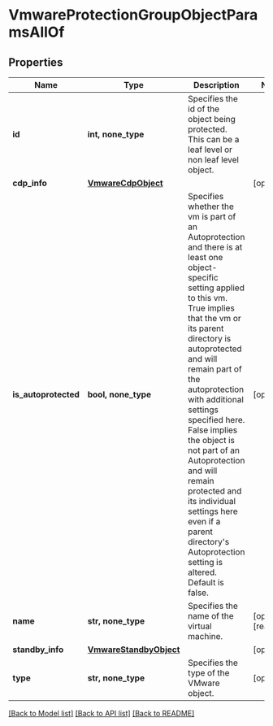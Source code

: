 # VmwareProtectionGroupObjectParamsAllOf


## Properties
Name | Type | Description | Notes
------------ | ------------- | ------------- | -------------
**id** | **int, none_type** | Specifies the id of the object being protected. This can be a leaf level or non leaf level object. | 
**cdp_info** | [**VmwareCdpObject**](VmwareCdpObject.md) |  | [optional] 
**is_autoprotected** | **bool, none_type** | Specifies whether the vm is part of an Autoprotection and there is at least one object-specific setting applied to this vm. True implies that the vm or its parent directory is autoprotected and will remain part of the autoprotection with additional settings specified here. False implies the object is not part of an Autoprotection and will remain protected and its individual settings here even if a parent directory&#39;s Autoprotection setting is altered. Default is false. | [optional] 
**name** | **str, none_type** | Specifies the name of the virtual machine. | [optional] [readonly] 
**standby_info** | [**VmwareStandbyObject**](VmwareStandbyObject.md) |  | [optional] 
**type** | **str, none_type** | Specifies the type of the VMware object. | [optional] 

[[Back to Model list]](../README.md#documentation-for-models) [[Back to API list]](../README.md#documentation-for-api-endpoints) [[Back to README]](../README.md)


